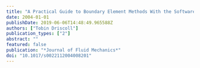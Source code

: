 ```yaml
---
title: "A Practical Guide to Boundary Element Methods With the Software Library BEMLIB. By C. P OZRIKIDIS. CRC Press, 2002. 440 Pp. ISBN 1584 883235. $99.95 (Hardback)"
date: 2004-01-01
publishDate: 2019-06-06T14:48:49.965588Z
authors: ["Tobin Driscoll"]
publication_types: ["2"]
abstract: ""
featured: false
publication: "*Journal of Fluid Mechanics*"
doi: "10.1017/s0022112004008201"
---
```


